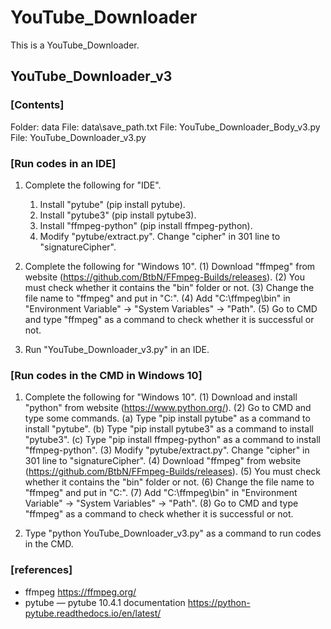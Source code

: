 # YouTube_Downloader
This is a YouTube_Downloader.

## YouTube_Downloader_v3

### \[Contents]

Folder: data
File: data\save_path.txt
File: YouTube_Downloader_Body_v3.py
File: YouTube_Downloader_v3.py

### \[Run codes in an IDE]

1. Complete the following for "IDE".
   1. Install "pytube" (pip install pytube).
   2. Install "pytube3" (pip install pytube3).
   3. Install "ffmpeg-python" (pip install ffmpeg-python).
   4. Modify "pytube/extract.py". Change "cipher" in 301 line to "signatureCipher".

2. Complete the following for "Windows 10".
   (1) Download "ffmpeg" from website (https://github.com/BtbN/FFmpeg-Builds/releases).
   (2) You must check whether it contains the "bin" folder or not.
   (3) Change the file name to "ffmpeg" and put in "C:\".
   (4) Add "C:\ffmpeg\bin" in "Environment Variable" -> "System Variables" -> "Path".
   (5) Go to CMD and type "ffmpeg" as a command to check whether it is successful or not.
 
3. Run "YouTube_Downloader_v3.py" in an IDE.

### \[Run codes in the CMD in Windows 10]

1. Complete the following for "Windows 10".
   (1) Download and install "python" from website (https://www.python.org/).
   (2) Go to CMD and type some commands.
      (a) Type "pip install pytube" as a command to install "pytube".
      (b) Type "pip install pytube3" as a command to install "pytube3".
      (c) Type "pip install ffmpeg-python" as a command to install "ffmpeg-python".
   (3) Modify "pytube/extract.py". Change "cipher" in 301 line to "signatureCipher".
   (4) Download "ffmpeg" from website (https://github.com/BtbN/FFmpeg-Builds/releases).
   (5) You must check whether it contains the "bin" folder or not.
   (6) Change the file name to "ffmpeg" and put in "C:\".
   (7) Add "C:\ffmpeg\bin" in "Environment Variable" -> "System Variables" -> "Path".
   (8) Go to CMD and type "ffmpeg" as a command to check whether it is successful or not.

2. Type "python YouTube_Downloader_v3.py" as a command to run codes in the CMD.

### \[references]

+ ffmpeg
  https://ffmpeg.org/
+ pytube — pytube 10.4.1 documentation
  https://python-pytube.readthedocs.io/en/latest/

